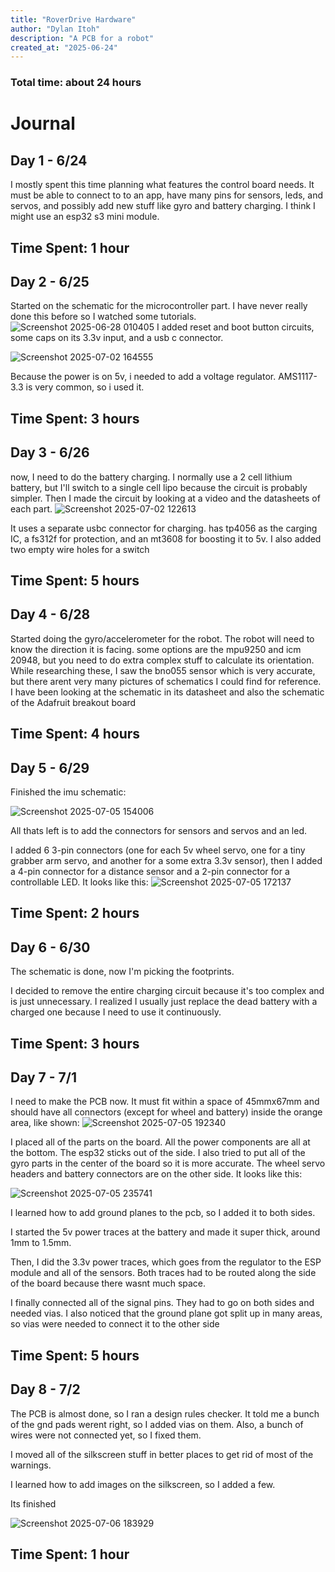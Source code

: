 ```yaml
---
title: "RoverDrive Hardware"
author: "Dylan Itoh"
description: "A PCB for a robot"
created_at: "2025-06-24"
---
```

### Total time: about 24 hours
# Journal

## Day 1 - 6/24
I mostly spent this time planning what features the control board needs. It must be able to connect to to an app, have many pins for sensors, leds, and servos, and possibly add new stuff like gyro and battery charging.
I think I might use an esp32 s3 mini module.
## Time Spent: 1 hour

## Day 2 - 6/25
Started on the schematic for the microcontroller part. I have never really done this before so I watched some tutorials.
![Screenshot 2025-06-28 010405](https://github.com/user-attachments/assets/2e44fa90-5cc0-4802-bacb-7e78f1422c7d)
I added reset and boot button circuits, some caps on its 3.3v input, and a usb c connector.

![Screenshot 2025-07-02 164555](https://github.com/user-attachments/assets/472cbe6f-9b1e-455d-9863-729c40cb590b)

Because the power is on 5v, i needed to add a voltage regulator. AMS1117-3.3 is very common, so i used it.

## Time Spent: 3 hours

## Day 3 - 6/26
now, I need to do the battery charging. I normally use a 2 cell lithium battery, but I'll switch to a single cell lipo because the circuit is probably simpler. Then I made the circuit by looking at a video and the datasheets of each part.
![Screenshot 2025-07-02 122613](https://github.com/user-attachments/assets/c70e7822-7478-4de9-950b-1fa0707f86c4)

It uses a separate usbc connector for charging. has tp4056 as the carging IC, a fs312f for protection, and an mt3608 for boosting it to 5v. I also added two empty wire holes for a switch

## Time Spent:  5 hours

## Day 4 - 6/28
Started doing the gyro/accelerometer for the robot. The robot will need to know the direction it is facing. some options are the mpu9250 and icm 20948, but you need to do extra complex stuff to calculate its orientation. 
While researching these, I saw the bno055 sensor which is very accurate, but there arent very many pictures of schematics I could find for reference. I have been looking at the schematic in its datasheet and also the schematic of the Adafruit breakout board

## Time Spent:  4 hours

## Day 5 - 6/29
Finished the imu schematic:

![Screenshot 2025-07-05 154006](https://github.com/user-attachments/assets/4f6e5530-e5e4-4977-a32b-592f3de0dd47)

All thats left is to add the connectors for sensors and servos and an led. 

I added 6 3-pin connectors (one for each 5v wheel servo, one for a tiny grabber arm servo, and another for a some extra 3.3v sensor), then I added a 4-pin connector for a distance sensor and a 2-pin connector for a controllable LED. 
It looks like this:
![Screenshot 2025-07-05 172137](https://github.com/user-attachments/assets/5a2cb900-a91b-4899-b077-4f6181e9f184)

## Time Spent:  2 hours

## Day 6 - 6/30
The schematic is done, now I'm picking the footprints.

I decided to remove the entire charging circuit because it's too complex and is just unnecessary. I realized I usually just replace the dead battery with a charged one because I need to use it continuously.
## Time Spent:  3 hours

## Day 7 - 7/1
I need to make the PCB now. It must fit within a space of 45mmx67mm and should have all connectors (except for wheel and battery) inside the orange area, like shown: 
![Screenshot 2025-07-05 192340](https://github.com/user-attachments/assets/75ef95b1-cd66-46c0-b914-46fa58445d65)

I placed all of the parts on the board. All the power components are all at the bottom. The esp32 sticks out of the side. I also tried to put all of the gyro parts in the center of the board so it is more accurate. The wheel servo headers and battery connectors are on the other side. It looks like this: 

![Screenshot 2025-07-05 235741](https://github.com/user-attachments/assets/d2d02d1e-b529-47e3-ba77-1929050e51f6)

I learned how to add ground planes to the pcb, so I added it to both sides.

I started the 5v power traces at the battery and made it super thick, around 1mm to 1.5mm.

Then, I did the 3.3v power traces, which goes from the regulator to the ESP module and all of the sensors. Both traces had to be routed along the side of the board because there wasnt much space.

I finally connected all of the signal pins. They had to go on both sides and needed vias. I also noticed that the ground plane got split up in many areas, so vias were needed to connect it to the other side
## Time Spent:  5 hours

## Day 8 - 7/2
The PCB is almost done, so I ran a design rules checker. It told me a bunch of the gnd pads werent right, so I added vias on them. Also, a bunch of wires were not connected yet, so I fixed them.

I moved all of the silkscreen stuff in better places to get rid of most of the warnings.

I learned how to add images on the silkscreen, so I added a few.

Its finished

![Screenshot 2025-07-06 183929](https://github.com/user-attachments/assets/b4f2685f-718c-4603-bfea-2713ab364a26)

## Time Spent:  1 hour




